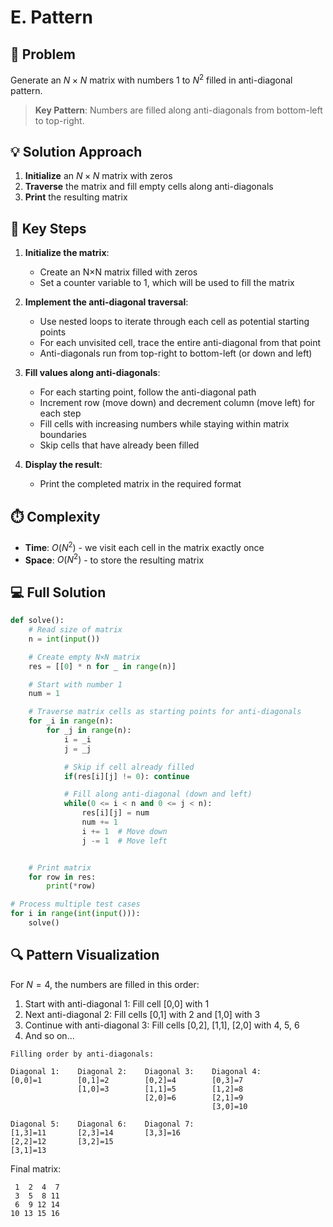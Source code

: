 # E. Pattern

## 📝 Problem

Generate an $N \times N$ matrix with numbers 1 to $N^2$ filled in anti-diagonal pattern.

> **Key Pattern**: Numbers are filled along anti-diagonals from bottom-left to top-right.

## 💡 Solution Approach

1. **Initialize** an $N \times N$ matrix with zeros
2. **Traverse** the matrix and fill empty cells along anti-diagonals
3. **Print** the resulting matrix

## 🔑 Key Steps

1. **Initialize the matrix**:

   - Create an N×N matrix filled with zeros
   - Set a counter variable to 1, which will be used to fill the matrix

2. **Implement the anti-diagonal traversal**:

   - Use nested loops to iterate through each cell as potential starting points
   - For each unvisited cell, trace the entire anti-diagonal from that point
   - Anti-diagonals run from top-right to bottom-left (or down and left)

3. **Fill values along anti-diagonals**:

   - For each starting point, follow the anti-diagonal path
   - Increment row (move down) and decrement column (move left) for each step
   - Fill cells with increasing numbers while staying within matrix boundaries
   - Skip cells that have already been filled

4. **Display the result**:
   - Print the completed matrix in the required format

## ⏱️ Complexity

- **Time**: $O(N^2)$ - we visit each cell in the matrix exactly once
- **Space**: $O(N^2)$ - to store the resulting matrix

## 💻 Full Solution

```python
def solve():
    # Read size of matrix
    n = int(input())

    # Create empty N×N matrix
    res = [[0] * n for _ in range(n)]

    # Start with number 1
    num = 1

    # Traverse matrix cells as starting points for anti-diagonals
    for _i in range(n):
        for _j in range(n):
            i = _i
            j = _j

            # Skip if cell already filled
            if(res[i][j] != 0): continue

            # Fill along anti-diagonal (down and left)
            while(0 <= i < n and 0 <= j < n):
                res[i][j] = num
                num += 1
                i += 1  # Move down
                j -= 1  # Move left


    # Print matrix
    for row in res:
        print(*row)

# Process multiple test cases
for i in range(int(input())):
    solve()
```

## 🔍 Pattern Visualization

For $N=4$, the numbers are filled in this order:

1. Start with anti-diagonal 1: Fill cell [0,0] with 1
2. Next anti-diagonal 2: Fill cells [0,1] with 2 and [1,0] with 3
3. Continue with anti-diagonal 3: Fill cells [0,2], [1,1], [2,0] with 4, 5, 6
4. And so on...

```
Filling order by anti-diagonals:

Diagonal 1:    Diagonal 2:    Diagonal 3:    Diagonal 4:
[0,0]=1        [0,1]=2        [0,2]=4        [0,3]=7
               [1,0]=3        [1,1]=5        [1,2]=8
                              [2,0]=6        [2,1]=9
                                             [3,0]=10

Diagonal 5:    Diagonal 6:    Diagonal 7:
[1,3]=11       [2,3]=14       [3,3]=16
[2,2]=12       [3,2]=15
[3,1]=13
```

Final matrix:

```
 1  2  4  7
 3  5  8 11
 6  9 12 14
10 13 15 16
```
